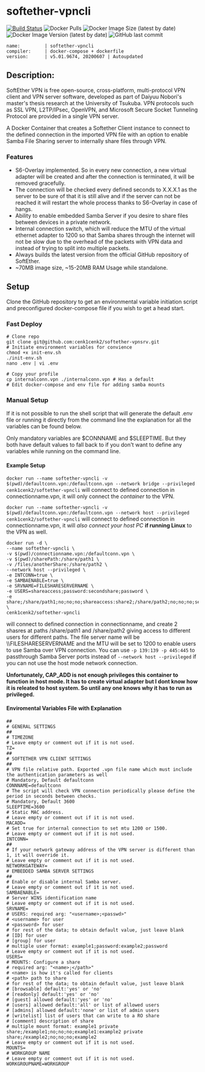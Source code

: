 # softether-vpncli

[![Build Status](https://drone.kilic.dev/api/badges/cenk1cenk2/softether-vpncli/status.svg)](https://drone.kilic.dev/cenk1cenk2/softether-vpncli)
![Docker Pulls](https://img.shields.io/docker/pulls/cenk1cenk2/softether-vpncli)
![Docker Image Size (latest by date)](https://img.shields.io/docker/image-size/cenk1cenk2/softether-vpncli)
![Docker Image Version (latest by date)](https://img.shields.io/docker/v/cenk1cenk2/softether-vpncli)
![GitHub last commit](https://img.shields.io/github/last-commit/cenk1cenk2/softether-vpncli)

```
name:         | softether-vpncli
compiler:     | docker-compose + dockerfile
version:      | v5.01.9674, 20200607 | Autoupdated
```

## Description:

SoftEther VPN is free open-source, cross-platform, multi-protocol VPN client and VPN server software, developed as part of Daiyuu Nobori's master's thesis research at the University of Tsukuba. VPN protocols such as SSL VPN, L2TP/IPsec, OpenVPN, and Microsoft Secure Socket Tunneling Protocol are provided in a single VPN server.

A Docker Container that creates a Softether Client instance to connect to the defined connection in the imported VPN file with an option to enable Samba File Sharing server to internally share files through VPN.

### Features
* S6-Overlay implemented. So in every new connection, a new virtual adapter will be created and after the connection is terminated, it will be removed gracefully.
* The connection will be checked every defined seconds to X.X.X.1 as the server to be sure of that it is still alive and if the server can not be reached it will restart the whole process thanks to S6-Overlay in case of hangs.
* Ability to enable embedded Samba Server if you desire to share files between devices in a private network.
* Internal connection switch, which will reduce the MTU of the virtual ethernet adapter to 1200 so that Samba shares through the internet will not be slow due to the overhead of the packets with VPN data and instead of trying to split into multiple packets.
* Always builds the latest version from the official GitHub repository of SoftEther.
* ~70MB image size, ~15-20MB RAM Usage while standalone.

## Setup

Clone the GitHub repository to get an environmental variable initiation script and preconfigured docker-compose file if you wish to get a head start.

### Fast Deploy
```
# Clone repo
git clone git@github.com:cenk1cenk2/softether-vpnsrv.git
# Initiate environment variables for convience
chmod +x init-env.sh
./init-env.sh
nano .env | vi .env

# Copy your profile
cp internalconn.vpn ./internalconn.vpn # Has a default
# Edit docker-compose and env file for adding samba mounts
```

### Manual Setup
If it is not possible to run the shell script that will generate the default .env file or running it directly from the command line the explanation for all the variables can be found below.

Only mandatory variables are $CONNNAME and $SLEEPTIME. But they both have default values to fall back to if you don't want to define any variables while running on the command line.

#### Example Setup

```docker run --name softether-vpncli -v $(pwd)/defaultconn.vpn:/defaultconn.vpn --network bridge --privileged cenk1cenk2/softether-vpncli```
will connect to defined connection in connectionname.vpn, it will only connect the *container* to the VPN.

```docker run --name softether-vpncli -v $(pwd)/defaultconn.vpn:/defaultconn.vpn --network host --privileged cenk1cenk2/softether-vpncli```
will connect to defined connection in connectionname.vpn, it will *also connect your host PC* __if running Linux__ to the VPN as well.

```
docker run -d \
--name softether-vpncli \
-v $(pwd)/connectionname.vpn:/defaultconn.vpn \
-v $(pwd)/sharePath:/share/path1 \
-v /files/anotherShare:/share/path2 \
--network host --privileged \
-e INTCONN=true \
-e SAMBAENABLE=true \
-e SRVNAME=FILESHARESERVERNAME \
-e USERS=shareaccess;password:secondshare;password \
-e share;/share/path1;no;no;no;shareaccess:share2;/share/path2;no;no;no;secondshare \
cenk1cenk2/softether-vpncli
```
will connect to defined connection in connectionname, and create 2 shasres at paths /share/path1 and /share/path2 giving access to different users for different paths. The file server name will be \\\\FILESHARESERVERNAME and the MTU will be set to 1200 to enable users to use Samba over VPN connection. You can use `-p 139:139 -p 445:445` to passthrough Samba Server ports instead of `--network host --privileged` if you can not use the host mode network connection.

**Unfortunately, CAP_ADD is not enough privileges this container to function in host mode. It has to create virtual adapter but I dont know how it is releated to host system. So until any one knows why it has to run as privileged.**

#### Enviromental Variables File with Explanation
```
##
# GENERAL SETTINGS
##
# TIMEZONE
# Leave empty or comment out if it is not used.
TZ=
##
# SOFTETHER VPN CLIENT SETTINGS
##
# VPN file relative path. Exported .vpn file name which must include the authentication parameters as well
# Mandatory, Default defaultconn
CONNNAME=defaultconn
# The script will check VPN connection periodically please define the period in seconds between checks.
# Mandatory, Default 3600
SLEEPTIME=3600
# Static MAC address.
# Leave empty or comment out if it is not used.
MACADD=
# Set true for internal connection to set mtu 1200 or 1500.
# Leave empty or comment out if it is not used.
INTCONN=
##
# If your network gateway address of the VPN server is different than 1, it will override it.
# Leave empty or comment out if it is not used.
NETWORKGATEWAY=
# EMBEDDED SAMBA SERVER SETTINGS
##
# Enable or disable internal Samba server.
# Leave empty or comment out if it is not used.
SAMBAENABLE=
# Server WINS identification name
# Leave empty or comment out if it is not used.
SRVNAME=
# USERS: required arg: "<username>;<passwd>"
# <username> for user
# <password> for user
# for rest of the data; to obtain default value, just leave blank
# [ID] for user
# [group] for user
# multiple user format: example1;password:example2;password
# Leave empty or comment out if it is not used.
USERS=
# MOUNTS: Configure a share
# required arg: "<name>;</path>"
# <name> is how it's called for clients
# <path> path to share
# for rest of the data; to obtain default value, just leave blank
# [browsable] default:'yes' or 'no'
# [readonly] default:'yes' or 'no'
# [guest] allowed default:'yes' or 'no'
# [users] allowed default:'all' or list of allowed users
# [admins] allowed default:'none' or list of admin users
# [writelist] list of users that can write to a RO share
# [comment] description of share
# multiple mount format: example1 private share;/example1;no;no;no;example1:example2 private share;/example2;no;no;no;example2
# Leave empty or comment out if it is not used.
MOUNTS=
# WORKGROUP NAME
# Leave empty or comment out if it is not used.
WORKGROUPNAME=WORKGROUP
```
